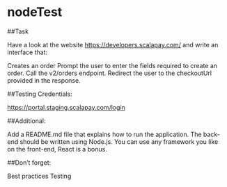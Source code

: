 # nodeTest

##Task

Have a look at the website https://developers.scalapay.com/  and write an interface that:

Creates an order
Prompt the user to enter the fields required to create an order.
Call the v2/orders endpoint.
Redirect the user to the checkoutUrl provided in the response.


##Testing Credentials:

https://portal.staging.scalapay.com/login


##Additional:

Add a README.md file that explains how to run the application.
The back-end should be written using Node.js.
You can use any framework you like on the front-end, React is a bonus.


##Don’t forget:

Best practices
Testing
